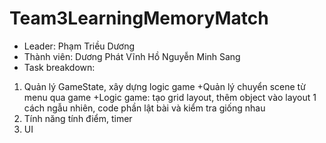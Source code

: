 # Team3LearningMemoryMatch
- Leader: Phạm Triều Dương
- Thành viên:
  Dương Phát Vĩnh
  Hồ Nguyễn Minh Sang
- Task breakdown:
1. Quản lý GameState, xây dựng logic game
   +Quản lý chuyển scene từ menu qua game
   +Logic game: tạo grid layout, thêm object vào layout 1 cách ngẫu nhiên, code phần lật bài và kiểm tra giống nhau
3. Tính năng tính điểm, timer
4. UI
